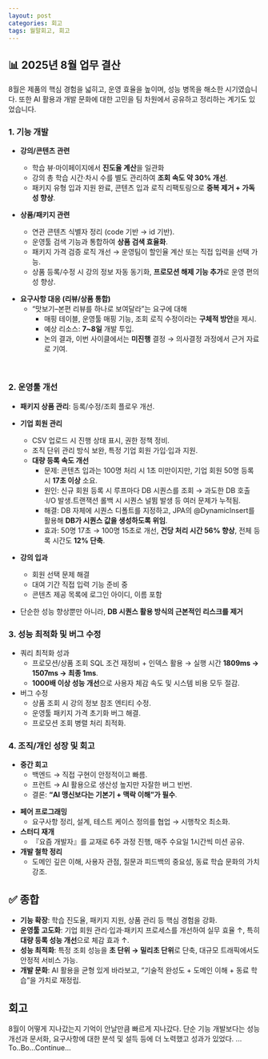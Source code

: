 ```yaml
---
layout: post
categories: 회고
tags: 월말회고, 회고
---
```


## 📊 2025년 8월 업무 결산
8월은 제품의 핵심 경험을 넓히고, 운영 효율을 높이며, 성능 병목을 해소한 시기였습니다.
또한 AI 활용과 개발 문화에 대한 고민을 팀 차원에서 공유하고 정리하는 계기도 있었습니다.

### 1. 기능 개발
* **강의/콘텐츠 관련**
  * 학습 뷰·마이페이지에서 **진도율 계산**을 일관화
  * 강의 총 학습 시간·차시 수를 별도 관리하여 **조회 속도 약 30% 개선**.
  - 패키지 유형 입과 지원 완료, 콘텐츠 입과 로직 리팩토링으로 **중복 제거 + 가독성 향상**.

* **상품/패키지 관련**
  * 연관 콘텐츠 식별자 정리 (code 기반 → id 기반).
  - 운영툴 검색 기능과 통합하여 **상품 검색 효율화**.
  - 패키지 가격 검증 로직 개선 → 운영팀이 할인율 계산 또는 직접 입력을 선택 가능.
  - 상품 등록/수정 시 강의 정보 자동 동기화, **프로모션 해제 기능 추가**로 운영 편의성 향상.

- **요구사항 대응 (리뷰/상품 통합)**
  * “맛보기–본편 리뷰를 하나로 보여달라”는 요구에 대해
    * 매핑 테이블, 운영툴 매핑 기능, 조회 로직 수정이라는 **구체적 방안**을 제시.
    * 예상 리소스: **7~8일** 개발 투입.
    * 논의 결과, 이번 사이클에서는 **미진행** 결정 → 의사결정 과정에서 근거 자료로 기여.

⠀
### 2. 운영툴 개선
* **패키지 상품 관리**: 등록/수정/조회 플로우 개선.
* **기업 회원 관리**
  * CSV 업로드 시 진행 상태 표시, 권한 정책 정비.
  - 조직 단위 관리 방식 보완, 특정 기업 회원 가입·입과 지원.
  - **대량 등록 속도 개선**
    * 문제: 콘텐츠 입과는 100명 처리 시 1초 미만이지만, 기업 회원 50명 등록 시 **17초 이상** 소요.
    * 원인: 신규 회원 등록 시 루프마다 DB 시퀀스를 조회 → 과도한 DB 호출·I/O 발생.트랜잭션 롤백 시 시퀀스 널뜀 발생 등 여러 문제가 누적됨.
    * 해결: DB 자체에 시퀀스 디폴트를 지정하고, JPA의 @DynamicInsert를 활용해 **DB가 시퀀스 값을 생성하도록 위임**.
    * 효과: 50명 17초 → 100명 15초로 개선, **건당 처리 시간 56% 향상**, 전체 등록 시간도 **12% 단축**.

* **강의 입과**
  * 회원 선택 문제 해결
  * 대여 기간 직접 입력 기능 준비 중
  * 콘텐츠 제공 목록에 로그인 아이디, 이름 포함
* 단순한 성능 향상뿐만 아니라, **DB 시퀀스 활용 방식의 근본적인 리스크를 제거**

### 3. 성능 최적화 및 버그 수정
- 쿼리 최적화 성과
  - 프로모션/상품 조회 SQL 조건 재정비 + 인덱스 활용 → 실행 시간 **1809ms → 1507ms → 최종 1ms**.
  - **1000배 이상 성능 개선**으로 사용자 체감 속도 및 시스템 비용 모두 절감.
- 버그 수정 
  * 상품 조회 시 강의 정보 참조 엔티티 수정.
  - 운영툴 패키지 가격 초기화 버그 해결.
  - 프로모션 조회 병렬 처리 최적화.
⠀
### 4. 조직/개인 성장 및 회고
* **중간 회고**
  * 백엔드 → 직접 구현이 안정적이고 빠름.
  - 프런트 → AI 활용으로 생산성 높지만 자잘한 버그 빈번.
  - 결론: **“AI 맹신보다는 기본기 + 맥락 이해”가 필수**.
- **페어 프로그래밍**
  * 요구사항 정리, 설계, 테스트 케이스 정의를 협업 → 시행착오 최소화.
- **스터디 재개**
  * 『요즘 개발자』를 교재로 6주 과정 진행, 매주 수요일 1시간씩 미션 공유.
- **개발 철학 정리**
  * 도메인 깊은 이해, 사용자 관점, 질문과 피드백의 중요성, 동료 학습 문화의 가치 강조.

## ✅ 종합 
- **기능 확장**: 학습 진도율, 패키지 지원, 상품 관리 등 핵심 경험을 강화.
- **운영툴 고도화**: 기업 회원 관리·입과·패키지 프로세스를 개선하여 실무 효율 ↑, 특히 **대량 등록 성능 개선**으로 체감 효과 ↑.
- **성능 최적화**: 특정 조회 성능을 **초 단위 → 밀리초 단위**로 단축, 대규모 트래픽에서도 안정적 서비스 가능.
- **개발 문화**: AI 활용을 균형 있게 바라보고, “기술적 완성도 + 도메인 이해 + 동료 학습”을 가치로 재정립.

## 회고 

8월이 어떻게 지나갔는지 기억이 안날만큼 빠르게 지나갔다. 단순 기능 개발보다는 성능 개선과 문서화, 요구사항에 대한 분석 및 설득 등에 더 노력했고 성과가 있었다. 
... To..Bo...Continue... 
